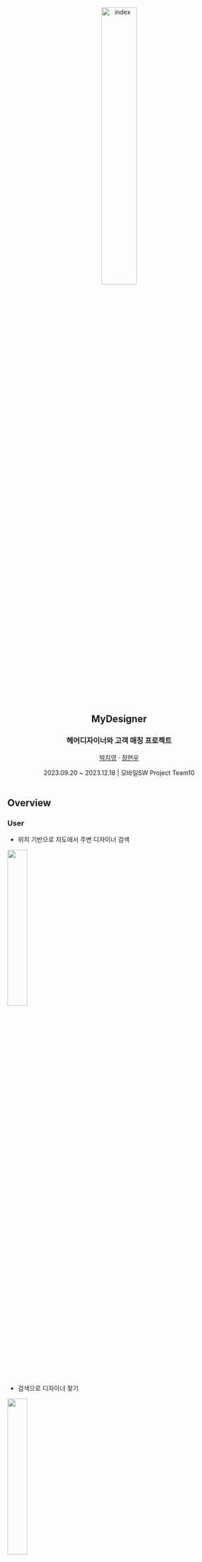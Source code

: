 <!---
  README.md for Mydesigner
--->

<div align="center">
  <img width="40%" alt="index" src="https://github.com/Hyunwo/MyDesigner/assets/75519996/72b9ce09-130d-4a5f-81a9-612c191df1ff" title="MyDesigner">

  <h2 align="center">MyDesigner</h2>
  <h3 align="center">헤어디자이너와 고객 매칭 프로젝트</h3>
  <p align="center">
    <a href="https://github.com/wudxoe">박지영</a>
    ·
    <a href="https://github.com/Hyunwo">정현우</a>
  </p>
  <p align="center">
    2023.09.20 ~ 2023.12.18 | 모바일SW Project Team10
    <br/>
    <br>
    
  </p>
</div>

## Overview

### User

- 위치 기반으로 지도에서 주변 디자이너 검색
<div align="left">
  <img width="30%" src="https://github.com/Hyunwo/MyDesigner/assets/75519996/7517576b-75b9-4fb8-88e6-16cd20fdb802">
</div>
<br/>

- 검색으로 디자이너 찾기
<div align="left">
  <img width="30%" src="https://github.com/Hyunwo/MyDesigner/assets/75519996/70decfd6-e05d-4bf4-a287-3e0c23e42267">
</div>
<br/>

- 홈에서 바로 예약
<div align="left">
  <img width="30%" src="https://github.com/Hyunwo/MyDesigner/assets/75519996/68ae94ad-89a1-43c4-af61-6928a950829c">
</div>
<br/>
### Designer

- 고객이 예약하면 실시간으로 디자이너 예약현황에 출력
<div align="left">
  <img width="30%" src="https://github.com/Hyunwo/MyDesigner/assets/75519996/c0b3afb4-94fb-49dc-a94e-015fdcd8332c">
</div>

<br/>
- 프로필에서 스타일 및 가격 등록
<div align="left">
  <img width="30%" src="https://github.com/Hyunwo/MyDesigner/assets/75519996/e7f94083-08e4-4282-b7ee-6f0be665a038">
</div>
<br/>

## Built With

- [React Native Expo](https://expo.dev/)
- [Firebase](https://firebase.google.com/)

## Architecture

<div align="center">
  <img width="65%" alt="Architecture" src="https://github.com/Hyunwo/MyDesigner/assets/75519996/7e6afd29-3d9f-47d4-a4bc-c458be3b4ece">
</div>

